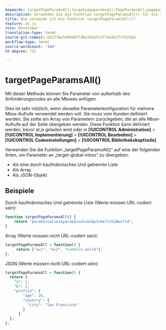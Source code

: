 ```yaml
---
keywords: targetPageParamsAll;targetpageparamsall;PageParamsAll;pageparamsall;Seite Parameter;Seitenparameter;at.js;Funktionen;Funktion
description: Verwenden Sie die Funktion targetPageParamsAll() für die JavaScript-Bibliothek "Adobe Target at.js", um Parameter von außerhalb des Anforderungscodes an alle mboxes anzuhängen.
title: Wie verwende ich die Funktion targetPageParamsAll()?
feature: at.js
role: Developer
translation-type: tm+mt
source-git-commit: bb27f6e540998f7dbe7642551f7a5013f2fd25b4
workflow-type: tm+mt
source-wordcount: '169'
ht-degree: 71%

---
```



# targetPageParamsAll()

Mit dieser Methode können Sie Parameter von außerhalb des Anforderungscodes an alle Mboxes anfügen.

Dies ist sehr nützlich, wenn dieselbe Parameterkonfiguration für mehrere Mbox-Aufrufe verwendet werden soll. Sie muss vom Kunden definiert werden. Sie sollte ein Array von Parametern zurückgeben, die an alle Mbox-Aufrufe auf der Seite übergeben werden. Diese Funktion kann definiert werden, bevor at.js geladen wird oder in **[!UICONTROL Administration]** > **[!UICONTROL Implementierung]** > **[!UICONTROL Bearbeiten]** > **[!UICONTROL Codeeinstellungen]** > **[!UICONTROL Bibliothekskopfzeile]**.

Verwenden Sie die Funktion „targetPageParamsAll()“ auf eine der folgenden Arten, um Parameter an „target-global-mbox“ zu übergeben:

* Als eine durch kaufmännisches Und getrennte Liste
* Als Array
* Als JSON-Objekt

## Beispiele

Durch kaufmännisches Und getrennte Liste (Werte müssen URL-codiert sein):

```javascript
function targetPageParamsAll() { 
    return "param1=value1&param2=value2&p3=hello%20world"; 
}
```

Array (Werte müssen nicht URL-codiert sein):

```javascript
targetPageParamsAll = function() { 
     return ["a=1", "b=2", "c=hello world"]; 
};
```

JSON (Werte müssen nicht URL-codiert sein):

```javascript
targetPageParamsAll = function() { 
  return { 
    "a": 1, 
    "b": 2, 
    "profile": { 
        "age": 26, 
        "country": { 
          "city": "San Francisco" 
        } 
      } 
  }; 
};
```
